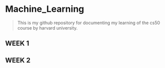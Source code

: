 # Machine_Learning

> This is my github repository for documenting my learning of the cs50 
> course by harvard university.

## WEEK 1





## WEEK 2
